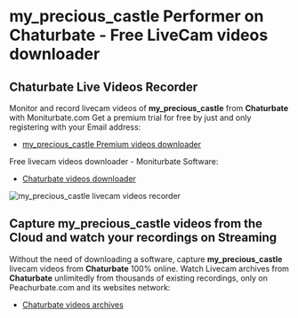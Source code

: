 # my_precious_castle Performer on Chaturbate - Free LiveCam videos downloader

## Chaturbate Live Videos Recorder

Monitor and record livecam videos of **my_precious_castle** from **Chaturbate** with Moniturbate.com
Get a premium trial for free by just and only registering with your Email address:
* [my_precious_castle Premium videos downloader](https://moniturbate.com/request-demo-licence-key.html)

Free livecam videos downloader - Moniturbate Software:
* [Chaturbate videos downloader](https://moniturbate.com/moniturbate-download-software.html)

![my_precious_castle livecam videos recorder](https://peachurnet.com/templates/moniturbate-software.png)


## Capture my_precious_castle videos from the Cloud and watch your recordings on Streaming

Without the need of downloading a software, capture **my_precious_castle** livecam videos from **Chaturbate** 100% online.
Watch Livecam archives from **Chaturbate** unlimitedly from thousands of existing recordings, only on Peachurbate.com and its websites network:
* [Chaturbate videos archives](https://peachurnet.com/)